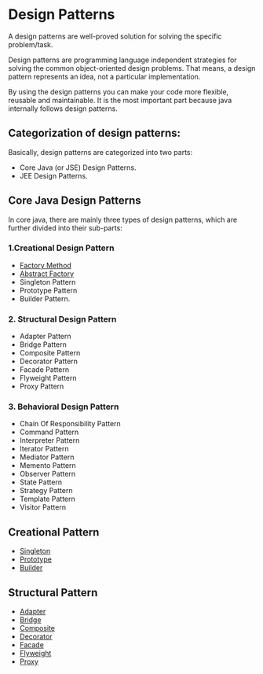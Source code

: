 # Design Patterns
A design patterns are well-proved solution for solving the specific problem/task.

Design patterns are programming language independent strategies for solving the common object-oriented design problems. That means, a design pattern represents an idea, not a particular implementation.

By using the design patterns you can make your code more flexible, reusable and maintainable. It is the most important part because java internally follows design patterns.

## Categorization of design patterns:
Basically, design patterns are categorized into two parts:

- Core Java (or JSE) Design Patterns.
- JEE Design Patterns.

## Core Java Design Patterns
In core java, there are mainly three types of design patterns, which are further divided into their sub-parts:

### 1.Creational Design Pattern
- [Factory Method](Creational/Factory)
- [Abstract Factory](Creational/Abstract_Factory)
- Singleton Pattern
- Prototype Pattern
- Builder Pattern.
### 2. Structural Design Pattern
- Adapter Pattern
- Bridge Pattern
- Composite Pattern
- Decorator Pattern
- Facade Pattern
- Flyweight Pattern
- Proxy Pattern
### 3. Behavioral Design Pattern
- Chain Of Responsibility Pattern
- Command Pattern
- Interpreter Pattern
- Iterator Pattern
- Mediator Pattern
- Memento Pattern
- Observer Pattern
- State Pattern
- Strategy Pattern
- Template Pattern
- Visitor Pattern


## Creational Pattern
 - [Singleton](Creational/Singleton/README.md)
 - [Prototype](Creational/Prototype/README.md)
 - [Builder](Creational/Builder/README.md)
## Structural Pattern
 - [Adapter](Structural/Adapter/README.md)
 - [Bridge](Structural/Bridge/README.md)
 - [Composite](Structural/Composite/README.md)
 - [Decorator](Structural/Decorator/README.md)
 - [Facade](Structural/Facade/README.md)
 - [Flyweight](Structural/Fly_Weight/README.md)
 - [Proxy](Structural/Proxy/README.md)
